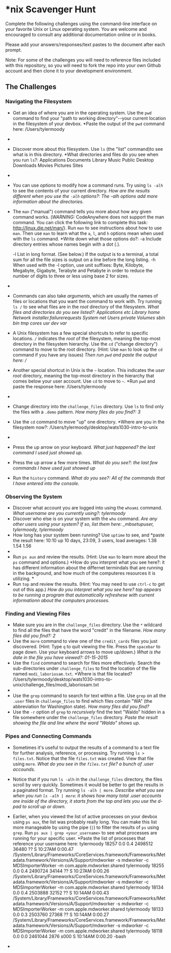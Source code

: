# *nix Scavenger Hunt

Complete the following challenges using the command-line interface on your favorite
Unix or Linux operating system. You are welcome and encouraged to consult any
additional documentation online or in books.

Please add your answers/responses/text pastes to the document after each prompt.

Note: For some of the challenges you will need to reference files included with
this repository, so you will need to fork the repo into your own Github account
and then clone it to your development environment.

## The Challenges

### Navigating the Filesystem

* Get an idea of where you are in the operating system. Use the `pwd` command to find your "path to working directory"--your current location in the filesystem of your devbox. *Paste the output of the `pwd` command here: /Users/tylermoody
*

* Discover more about this filesystem. Use `ls` (the "list" command)to see what is in this directory. *What directories and files do you see when you run `ls`?: Applications	Documents	Library		Music		Public
Desktop		Downloads	Movies		Pictures	Sites
*
* You can use *options* to modify how a command runs. Try using `ls -alh` to see the contents of your current directory. *How are the results different when you use the `-alh` options?: The -alh options add more information about the directories.*

* The `man` ("manual") command tells you more about how any given command works. (*WARNING:* CodeAnywhere does not support the man command. You can click the following link to complete this task: http://linux.die.net/man/). Run `man` to see instructions about how to use `man`. Then use `man` to learn what the `a`, `l`, and `h` options mean when used with the `ls` command. *Write down what those options do?:
     -a      Include directory entries whose names begin with a dot (.).
     
     -l      List in long format.  (See
             below.)  If the output is to a terminal, a total sum for all the
             file sizes is output on a line before the long listing.
     -h      When used with the -l option, use unit suffixes: Byte, Kilobyte,
             Megabyte, Gigabyte, Terabyte and Petabyte in order to reduce the
             number of digits to three or less using base 2 for sizes.
             
*

* Commands can also take *arguments*, which are usually the names of files or locations that you want the command to work with. Try running `ls /` to see what files are in the *root* directory of the filesystem. *What files and directories do you see listed?: Applications			etc
Library				home
Network				installer.failurerequests
System				net
Users				private
Volumes				sbin
bin				tmp
cores				usr
dev				var*

* A Unix filesystem has a few special shortcuts to refer to specific locations. `/` indicates the *root* of the filesystem, meaning the top-most directory in the filesystem hierarchy. Use the `cd` ("change directory") command to move to the root directory. (Hint: Use `man` to look up the `cd` command if you have any issues) *Then run `pwd` and paste the output here: /*
* Another special shortcut in Unix is the `~` location. This indicates the *user root* directory, meaning the top-most directory in the hierarchy that comes below your user account. Use `cd` to move to `~`. *Run `pwd` and paste the response here: /Users/tylermoody
*

* Change directory into the `challenge_files` directory. Use `ls` to find only the files with a `.demo` pattern. *How many files do you find?: 3*

* Use the `cd` command to move "up" one directory. *Where are you in the filesystem now?: /Users/tylermoody/desktop/wats1030-intro-to-unix
*
* Press the up arrow on your keyboard. *What just happened? the last command I used just showed up.*
* Press the up arrow a few more times. *What do you see?: the last few commands I have used just showed up*
* Run the `history` command. *What do you see?: All of the commands that I have entered into the console.*

### Observing the System

* Discover what account you are logged into using the `whoami` command. *What username are you currently using?: tylermoody*
* Discover who else is on your system with the `who` command. *Are any other users using your system? If so, list them here: _mbsetupuser, tylermoody, tylermoody*
* How long has your system been running? Use `uptime` to see, and *paste the result here: 10:10  up 10 days, 23:09, 3 users, load averages: 1.38 1.54 1.56
*
* Run `ps aux` and review the results. (Hint: Use `man` to learn more about the `ps` command and options.) *How do you interpret what you see here?: it has different information about the differnet termindals that are running in the background, and how much of the computeres resources it is utilizing. *
* Run `top` and review the results. (Hint: You may need to use `ctrl-c` to get out of this app.) *How do you interpret what you see here? top appears to be running a program that automatically refreshese with current informationn about the computers processes.*

### Finding and Viewing Files

* Make sure you are in the `challenge_files` directory. Use the `*` wildcard to find all the files that have the word "credit" in the filename. *How many files did you find?: 2*
* Use the `more` command to view one of the `credit_cards` files you just discovered. (Hint: Type `q` to quit viewing the file. Press the `spacebar` to page down. Use your keyboard arrows to move up/down.) *What is the date in the file you have viewed?: 01-15-2015*
* Use the `find` command to search for files more effectively. Search the sub-directories under `challenge_files` to find the location of the file named `modi_laboriosam.txt`. *Where is that file located? /Users/tylermoody/desktop/wats1030-intro-to-unix/challenge_files/modi_laboriosam.txt
*
* Use the `grep` command to search for text within a file. Use `grep` on all the `.user` files in `challenge_files` to find which files contain "WA" (the abbreviation for Washington state). *How many files did you find?*
* Use the `-r` option of `grep` to *recursively* find the text "Waldo" hidden in a file somewhere under the `challenge_files` directory. *Paste the result showing the file and line where the word "Waldo" shows up.*

### Pipes and Connecting Commands

* Sometimes it's useful to output the results of a command to a text file for further analysis, reference, or processing. Try running `ls > files.txt`. Notice that the file `files.txt` was created. View that file using `more`. *What do you see in the `files.txt` file? a bunch of .user accounds.*
* Notice that if you run `ls -alh` in the `challenge_files` directory, the files scroll by very quickly. Sometimes it would be better to get the results in a paginated format. Try running `ls -alh | more`. *Describe what you see when you run `ls -alh | more`: it shows how many total .user accounts are inside of the directory, it starts from the top and lets you use the d-pad to scroll up or down.*

* Earlier, when you viewed the list of active processes on your devbox using `ps aux`, the list was probably really long. You can make this list more manageable by using the pipe (`|`) to filter the results of `ps` using `grep`. Run `ps aux | grep <your_username>` to see what processes are running for your specific user. *Paste the list of processes that reference your username here: tylermoody       18257   0.0  0.4  2498512  36480   ??  S    10:27AM   0:00.47 /System/Library/Frameworks/CoreServices.framework/Frameworks/Metadata.framework/Versions/A/Support/mdworker -s mdworker -c MDSImporterWorker -m com.apple.mdworker.shared
tylermoody       18255   0.0  0.4  2490724  34144   ??  S    10:27AM   0:00.26 /System/Library/Frameworks/CoreServices.framework/Frameworks/Metadata.framework/Versions/A/Support/mdworker -s mdworker -c MDSImporterWorker -m com.apple.mdworker.shared
tylermoody       18134   0.0  0.4  2503888  32152   ??  S    10:14AM   0:00.43 /System/Library/Frameworks/CoreServices.framework/Frameworks/Metadata.framework/Versions/A/Support/mdworker -s mdworker -c MDSImporterWorker -m com.apple.mdworker.shared
tylermoody       18133   0.0  0.3  2503760  27368   ??  S    10:14AM   0:00.27 /System/Library/Frameworks/CoreServices.framework/Frameworks/Metadata.framework/Versions/A/Support/mdworker -s mdworker -c MDSImporterWorker -m com.apple.mdworker.shared
tylermoody       18118   0.0  0.0  2461044   2876 s000  S    10:14AM   0:00.20 -bash
*
